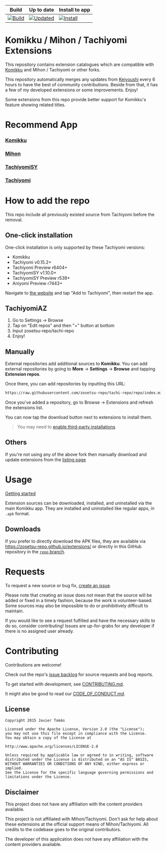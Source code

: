 | Build | Up to date | Install to app |
|-------|------------|----------------|
| [![Build](https://github.com/zosetsu-repo/tachiyomi-extensions/actions/workflows/build_push.yml/badge.svg)](https://github.com/zosetsu-repo/tachiyomi-extensions/actions/workflows/build_push.yml) | [![Updated](https://img.shields.io/github/actions/workflow/status/zosetsu-repo/tachiyomi-extensions/auto_cherry_pick.yml?label=Updated&labelColor=27303D)](https://github.com/zosetsu-repo/tachiyomi-extensions/actions/workflows/auto_cherry_pick.yml) | [![Install](https://img.shields.io/badge/Click%20here%20to%20install%20repo-gray?style=flat&labelColor=red)](https://intradeus.github.io/http-protocol-redirector/?r=tachiyomi://add-repo?url=https://raw.githubusercontent.com/zosetsu-repo/tachi-repo/repo/index.min.json) |

# Komikku / Mihon / Tachiyomi Extensions
This repository contains extension catalogues which are compatible with [Komikku](https://github.com/komikku-app/komikku) and Mihon / Tachiyomi or other forks.

This repository automatically merges any updates from [Keiyoushi](https://github.com/keiyoushi/extensions-source) every 6 hours to have the best of community contributions. Beside from that, it has a few of my developed extensions or some improvements. Enjoy!

Some extensions from this repo provide better support for Komikku's feature showing related titles.

# Recommend App

### [Komikku](https://github.com/komikku-app/komikku)
### [Mihon](https://github.com/mihonapp/mihon)
### [TachiyomiSY](https://github.com/jobobby04/TachiyomiSY)
### [Tachiyomi](https://github.com/tachiyomiorg/TachiyomiSY)

# How to add the repo
This repo include all previously existed source from Tachiyomi before the removal.

## One-click installation
One-click installation is only supported by these Tachiyomi versions:
* Komikku
* Tachiyomi v0.15.2+
* Tachiyomi Preview r6404+
* TachiyomiSY v1.10.0+
* TachiyomiSY Preview r539+
* Aniyomi Preview r7443+

Navigate to [the website](https://zosetsu-repo.github.io/) and tap "Add to Tachiyomi", then restart the app.

## TachiyomiAZ
1. Go to Settings → Browse
2. Tap on "Edit repos" and then "+" button at bottom
3. Input zosetsu-repo/tachi-repo
4. Enjoy!

## Manually
External repositories add additional sources to **Komikku**. You can add external repositories by going to **More** -> **Settings** -> **Browse** and tapping **Extension repos**.

Once there, you can add repositories by inputting this URL:

```html
https://raw.githubusercontent.com/zosetsu-repo/tachi-repo/repo/index.min.json
```

Once you've added a repository, go to Browse -> Extensions and refresh the extensions list.

You can now tap the download button next to extensions to install them.

> You may need to [enable third-party installations](https://komikku-app.github.io/docs/faq/browse/extensions#enabling-third-party-installations).

## Others
If you're not using any of the above fork then manually download and update extensions from the [listing page](https://zosetsu-repo.github.io/extensions/)


# Usage

[Getting started](https://zosetsu-repo.github.io/docs/guides/getting-started#adding-the-extension-repo)

Extension sources can be downloaded, installed, and uninstalled via the main Komikku app. They are installed and uninstalled like regular apps, in `.apk` format.

## Downloads

If you prefer to directly download the APK files, they are available via https://zosetsu-repo.github.io/extensions/ or directly in this GitHub repository in the [`repo` branch](https://github.com/zosetsu-repo/tachi-repo/tree/repo/apk).

# Requests

To request a new source or bug fix, [create an issue](https://github.com/zosetsu-repo/tachiyomi-extensions/issues/new/choose).

Please note that creating an issue does not mean that the source will be added or fixed in a timely
fashion, because the work is volunteer-based. Some sources may also be impossible to do or prohibitively
difficult to maintain.

If you would like to see a request fulfilled and have the necessary skills to do so, consider contributing!
Issues are up-for-grabs for any developer if there is no assigned user already.

# Contributing

Contributions are welcome!

Check out the repo's [issue backlog](https://github.com/zosetsu-repo/tachiyomi-extensions/issues) for source requests and bug reports.

To get started with development, see [CONTRIBUTING.md](./CONTRIBUTING.md).

It might also be good to read our [CODE_OF_CONDUCT.md](./CODE_OF_CONDUCT.md).

## License

    Copyright 2015 Javier Tomás

    Licensed under the Apache License, Version 2.0 (the "License");
    you may not use this file except in compliance with the License.
    You may obtain a copy of the License at

    http://www.apache.org/licenses/LICENSE-2.0

    Unless required by applicable law or agreed to in writing, software
    distributed under the License is distributed on an "AS IS" BASIS,
    WITHOUT WARRANTIES OR CONDITIONS OF ANY KIND, either express or implied.
    See the License for the specific language governing permissions and
    limitations under the License.

## Disclaimer

This project does not have any affiliation with the content providers available.

This project is not affiliated with Mihon/Tachiyomi. Don't ask for help about these extensions at the
official support means of Mihon/Tachiyomi. All credits to the codebase goes to the original contributors.

The developer of this application does not have any affiliation with the content providers available.
